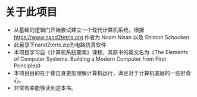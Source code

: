 # 关于此项目  
- 从基础的逻辑门开始尝试建立一个现代计算机系统，根据<https://www.nand2tetris.org>  作者为 Noam Nisan 以及 Shimon Schocken
- 此目录下nand2teris.zip为电路仿真软件
- 本项目学习自《计算机系统要素》课程，其原书的英文名为《The Elements of Computer Systems: Building a Modern Computer from First Principles》  
- 本项目目的在于使自身更加理解计算机运行，满足对于计算机底层的一些好奇心。  
- 非常有幸能够读到这本书。  
